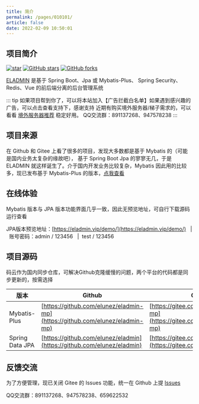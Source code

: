 ```yaml
---
title: 简介
permalink: /pages/010101/
article: false
date: 2022-02-09 10:50:01
---
```

## 项目简介
[![star](https://gitee.com/elunez/eladmin/badge/star.svg?theme=white)](https://gitee.com/elunez/eladmin)
[![GitHub stars](https://img.shields.io/github/stars/elunez/eladmin.svg?style=social&label=Stars)](https://github.com/elunez/eladmin)
[![GitHub forks](https://img.shields.io/github/forks/elunez/eladmin.svg?style=social&label=Fork)](https://github.com/elunez/eladmin)

[ELADMIN](https://github.com/elunez/eladmin) 是基于 Spring Boot、Jpa 或 Mybatis-Plus、 Spring Security、Redis、Vue 的前后端分离的后台管理系统

::: tip 如果项目帮到你了，可以将本站加入【广告拦截白名单】如果遇到感兴趣的广告，可以点击查看支持下，感谢支持
近期有购买境外服务器/梯子需求的，可以看看 [境外服务器推荐](/pages/040101/#商家介绍) 稳定好用。 QQ交流群：891137268、947578238
:::

## 项目来源

在 Github 和 Gitee 上看了很多的项目，发现大多数都是基于 Mybatis 的（可能是国内业务太复杂的缘故吧）， 基于 Spring Boot Jpa 的寥寥无几，于是 ELADMIN 就这样诞生了。介于国内开发业务比较复杂，Mybatis 因此用的比较多，现已发布基于 Mybatis-Plus 的版本，[点我查看](/pages/010101/#项目源码)

## 在线体验
Mybatis 版本与 JPA 版本功能界面几乎一致，因此无预览地址，可自行下载源码运行查看

JPA版本预览地址：[https://eladmin.vip/demo/](https://eladmin.vip/demo/) &nbsp;&nbsp;|&nbsp;&nbsp;账号密码：admin / 123456 &nbsp;&nbsp;|&nbsp;&nbsp;test / 123456

## 项目源码

码云作为国内同步仓库，可解决Github克隆缓慢的问题，两个平台的代码都是同步更新的，按需选择

| 版本           |   Github  |   Gitee  |
|--------------|--- | --- |
| Mybatis-Plus |  [https://github.com/elunez/eladmin-mp](https://github.com/elunez/eladmin-mp)   | [https://gitee.com/elunez/eladmin-mp](https://gitee.com/elunez/eladmin-mp) |
| Spring Data JPA   |  [https://github.com/elunez/eladmin](https://github.com/elunez/eladmin)   |  [https://gitee.com/elunez/eladmin](https://gitee.com/elunez/eladmin)  |

## 反馈交流

为了方便管理，现已关闭 Gitee 的 Issues 功能，统一在 Github 上提 [Issues](https://github.com/elunez/eladmin/issues)

QQ交流群：891137268、947578238、659622532
<Vssue :title="$title" />

